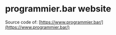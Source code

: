 # programmier.bar website

Source code of: [https://www.programmier.bar/](https://www.programmier.bar/)
